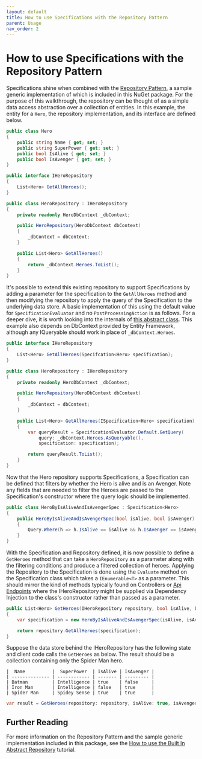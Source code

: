 ```yaml
---
layout: default
title: How to use Specifications with the Repository Pattern
parent: Usage
nav_order: 2
---
```


# How to use Specifications with the Repository Pattern

Specifications shine when combined with the [Repository Pattern](https://deviq.com/design-patterns/repository-pattern), a sample generic implementation of which is included in this NuGet package. For the purpose of this walkthrough, the repository can be thought of as a simple data access abstraction over a collection of entities. In this example, the entity for a `Hero`, the repository implementation, and its interface are defined below.

```csharp
public class Hero
{
    public string Name { get; set; }
    public string SuperPower { get; set; }
    public bool IsAlive { get; set; }
    public bool IsAvenger { get; set; }
}

public interface IHeroRepository
{
    List<Hero> GetAllHeroes();
}

public class HeroRepository : IHeroRepository
{
    private readonly HeroDbContext _dbContext;

    public HeroRepository(HeroDbContext dbContext)
    {
        _dbContext = dbContext;
    }

    public List<Hero> GetAllHeroes()
    {
        return _dbContext.Heroes.ToList();
    }
}
```

It's possible to extend this existing repository to support Specifications by adding a parameter for the specification to the `GetAllHeroes` method and then modifying the repository to apply the query of the Specification to the underlying data store. A basic implementation of this using the default value for `SpecificationEvaluator` and no `PostProcessingAction` is as follows. For a deeper dive, it is worth looking into the internals of [this abstract class](https://github.com/ardalis/Specification/blob/main/Specification.EntityFrameworkCore/src/Ardalis.Specification.EntityFrameworkCore/RepositoryBaseOfT.cs). This example also depends on DbContext provided by Entity Framework, although any IQueryable should work in place of `_dbContext.Heroes`.

```csharp
public interface IHeroRepository
{
    List<Hero> GetAllHeroes(Specifcation<Hero> specification);
}

public class HeroRepository : IHeroRepository
{
    private readonly HeroDbContext _dbContext;

    public HeroRepository(HeroDbContext dbContext)
    {
        _dbContext = dbContext;
    }

    public List<Hero> GetAllHeroes(ISpecification<Hero> specification)
    {
        var queryResult = SpecificationEvaluator.Default.GetQuery(
            query: _dbContext.Heroes.AsQueryable(),
            specification: specification);

        return queryResult.ToList();
    }
}
```

Now that the Hero repository supports Specifications, a Specification can be defined that filters by whether the Hero is alive and is an Avenger. Note any fields that are needed to filter the Heroes are passed to the Specification's constructor where the query logic should be implemented.

```csharp
public class HeroByIsAliveAndIsAvengerSpec : Specification<Hero>
{
    public HeroByIsAliveAndIsAvengerSpec(bool isAlive, bool isAvenger)
    {
        Query.Where(h => h.IsAlive == isAlive && h.IsAvenger == isAvenger);
    }
}
```

With the Specification and Repository defined, it is now possible to define a `GetHeroes` method that can take a `HeroRepository` as a parameter along with the filtering conditions and produce a filtered collection of heroes. Applying the Repository to the Specification is done using the `Evaluate` method on the Specification class which takes a `IEnumerable<T>` as a parameter. This should mirror the kind of methods typically found on Controllers or [Api Endpoints](https://github.com/ardalis/ApiEndpoints) where the IHeroRepository might be supplied via Dependency Injection to the class's constructor rather than passed as a parameter.

```csharp
public List<Hero> GetHeroes(IHeroRepository repository, bool isAlive, bool isAvenger)
{
    var specification = new HeroByIsAliveAndIsAvengerSpec(isAlive, isAvenger);

    return repository.GetAllHeroes(specification);
}
```

Suppose the data store behind the IHeroRepository has the following state and client code calls the `GetHeroes` as below. The result should be a collection containing only the Spider Man hero.

```table
|  Name          |  SuperPower  | IsAlive | IsAvenger |
| -------------- | ------------ | ------- | --------- |
| Batman         | Intelligence | true    | false     |
| Iron Man       | Intelligence | false   | true      |
| Spider Man     | Spidey Sense | true    | true      |
```

```csharp
var result = GetHeroes(repository: repository, isAlive: true, isAvenger: true);
```

## Further Reading

For more information on the Repository Pattern and the sample generic implementation included in this package, see the [How to use the Built In Abstract Repository](./use-built-in-abstract-repository.md) tutorial.
